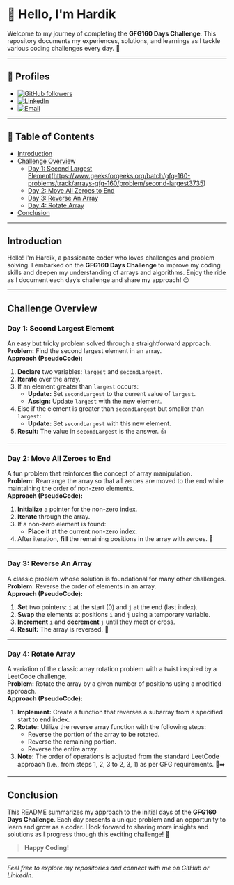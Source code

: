 # 👋 Hello, I'm Hardik

Welcome to my journey of completing the **GFG160 Days Challenge**. This repository documents my experiences, solutions, and learnings as I tackle various coding challenges every day. 🚀

---

## 📇 Profiles

- [![GitHub followers](https://img.shields.io/github/followers/hardik0903?style=social)](https://github.com/hardik0903)  
- [![LinkedIn](https://img.shields.io/badge/LinkedIn-HardikPandey-blue?logo=linkedin)](https://www.linkedin.com/in/hardik-pandey-4a836628a/)  
- [![Email](https://img.shields.io/badge/Email-hardikpandey0903@gmail.com-c14438?logo=gmail)](mailto:hardikpandey0903@gmail.com)
---

## 📅 Table of Contents

- [Introduction](#introduction)
- [Challenge Overview](#challenge-overview)
  - [Day 1: Second Largest Element](#day-1-second-largest-element)(https://www.geeksforgeeks.org/batch/gfg-160-problems/track/arrays-gfg-160/problem/second-largest3735)
  - [Day 2: Move All Zeroes to End](#day-2-move-all-zeroes-to-end)
  - [Day 3: Reverse An Array](#day-3-reverse-an-array)
  - [Day 4: Rotate Array](#day-4-rotate-array)
- [Conclusion](#conclusion)

---

## Introduction

Hello! I'm Hardik, a passionate coder who loves challenges and problem solving. I embarked on the **GFG160 Days Challenge** to improve my coding skills and deepen my understanding of arrays and algorithms. Enjoy the ride as I document each day’s challenge and share my approach! 😊

---

## Challenge Overview

### Day 1: Second Largest Element

An easy but tricky problem solved through a straightforward approach.  
**Problem:** Find the second largest element in an array.  
**Approach (PseudoCode):**

1. **Declare** two variables: `largest` and `secondLargest`.
2. **Iterate** over the array.
3. If an element greater than `largest` occurs:
   - **Update:** Set `secondLargest` to the current value of `largest`.
   - **Assign:** Update `largest` with the new element.
4. Else if the element is greater than `secondLargest` but smaller than `largest`:
   - **Update:** Set `secondLargest` with this new element.
5. **Result:** The value in `secondLargest` is the answer. 👍

---

### Day 2: Move All Zeroes to End

A fun problem that reinforces the concept of array manipulation.  
**Problem:** Rearrange the array so that all zeroes are moved to the end while maintaining the order of non-zero elements.  
**Approach (PseudoCode):**

1. **Initialize** a pointer for the non-zero index.
2. **Iterate** through the array.
3. If a non-zero element is found:
   - **Place** it at the current non-zero index.
4. After iteration, **fill** the remaining positions in the array with zeroes. 🔢

---

### Day 3: Reverse An Array

A classic problem whose solution is foundational for many other challenges.  
**Problem:** Reverse the order of elements in an array.  
**Approach (PseudoCode):**

1. **Set** two pointers: `i` at the start (0) and `j` at the end (last index).
2. **Swap** the elements at positions `i` and `j` using a temporary variable.
3. **Increment** `i` and **decrement** `j` until they meet or cross.
4. **Result:** The array is reversed. 🔄

---

### Day 4: Rotate Array

A variation of the classic array rotation problem with a twist inspired by a LeetCode challenge.  
**Problem:** Rotate the array by a given number of positions using a modified approach.  
**Approach (PseudoCode):**

1. **Implement:** Create a function that reverses a subarray from a specified start to end index.
2. **Rotate:** Utilize the reverse array function with the following steps:
   - Reverse the portion of the array to be rotated.
   - Reverse the remaining portion.
   - Reverse the entire array.
3. **Note:** The order of operations is adjusted from the standard LeetCode approach (i.e., from steps 1, 2, 3 to 2, 3, 1) as per GFG requirements. 🔄➡️

---

## Conclusion

This README summarizes my approach to the initial days of the **GFG160 Days Challenge**. Each day presents a unique problem and an opportunity to learn and grow as a coder. I look forward to sharing more insights and solutions as I progress through this exciting challenge! 🚀

> **Happy Coding!**

---

*Feel free to explore my repositories and connect with me on GitHub or LinkedIn.*
